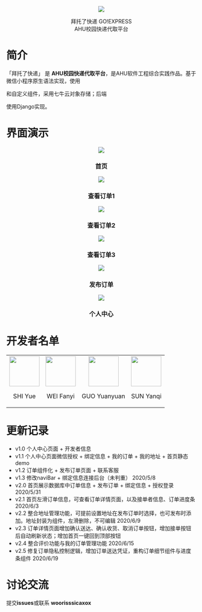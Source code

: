 <p align="center">
    <img src="http://qc2q2xid6.bkt.clouddn.com/logo.png" >
  <!-- </a> -->
</p>

<div align="center"> <span class="logo" > 拜托了快递 GO!EXPRESS </span> </div>

<div align="center"> <span class="logo" > AHU校园快递代取平台 </span> </div>

<div class="row" />

# 简介

「拜托了快递」 是 **AHU校园快递代取平台**，是AHU软件工程综合实践作品。基于微信小程序原生语法实现，使用

[Lin UI]: https://github.com/TaleLin/lin-ui	"Lin UI"

和自定义组件，采用七牛云对象存储；后端

[后端]: https://github.com/TenMoons/go-express-django-backend	"后端"

使用Django实现。



# 界面演示

<p align="center">
    <img 
       src="http://qc2q2xid6.bkt.clouddn.com/homepage.gif" >
    <h3 align="center" style="font-size:16px;">首页</h3>
  <!-- </a> -->
</p>
<p align="center">
    <img 
       src="http://qc2q2xid6.bkt.clouddn.com/detail1.gif" >
    <h3 align="center" style="font-size:16px;">查看订单1</h3>
  <!-- </a> -->
</p>
<p align="center">
    <img 
       src="http://qc2q2xid6.bkt.clouddn.com/detail2.gif" >
    <h3 align="center" style="font-size:16px;">查看订单2</h3>
  <!-- </a> -->
</p>
<p align="center">
    <img 
       src="http://qc2q2xid6.bkt.clouddn.com/detail3.gif" >
    <h3 align="center" style="font-size:16px;">查看订单3</h3>
  <!-- </a> -->
</p>
<p align="center">
    <img 
       src="http://qc2q2xid6.bkt.clouddn.com/publish.gif" >
    <h3 align="center" style="font-size:16px;">发布订单</h3>
  <!-- </a> -->
</p>
<p align="center">
    <img 
       src="http://qc2q2xid6.bkt.clouddn.com/my.png" >
    <h3 align="center" style="font-size:16px;">个人中心</h3>
  <!-- </a> -->
</p>





# 开发者名单

<table>
  <tbody>
    <tr>
      <td align="center" valign="middle">
        <img class="QR-img" style="height: 80px; width:80px" src="http://qc2q2xid6.bkt.clouddn.com/%E5%BE%AE%E4%BF%A1%E5%9B%BE%E7%89%87_20200620172356.jpg">
        <p style="font-size:16px;">SHI Yue</p>
      </td>
      <td align="center" valign="middle">
        <img class="QR-img" style="height: 80px; width:80px"  src="http://qc2q2xid6.bkt.clouddn.com/%E5%BE%AE%E4%BF%A1%E5%9B%BE%E7%89%87_20200620172503.jpg">
        <p style="font-size:16px;">WEI Fanyi</p>
      </td>
        <td align="center" valign="middle">
        <img class="QR-img" style="height: 80px; width:80px"  src="http://qc2q2xid6.bkt.clouddn.com/%E5%BE%AE%E4%BF%A1%E5%9B%BE%E7%89%87_20200620172422.jpg">
        <p style="font-size:16px;">GUO Yuanyuan</p>
      </td>
        <td align="center" valign="middle">
        <img class="QR-img" style="height: 80px; width:80px"  src="http://qc2q2xid6.bkt.clouddn.com/%E5%BE%AE%E4%BF%A1%E5%9B%BE%E7%89%87_20200620172449.jpg">
        <p style="font-size:16px;">SUN Yanqi</p>
      </td>
    </tr>
  </tbody>
</table>



# 更新记录

- v1.0 个人中心页面 + 开发者信息
- v1.1 个人中心页面微信授权 + 绑定信息 + 我的订单 + 我的地址 + 首页静态demo
- v1.2 订单组件化 + 发布订单页面 + 联系客服
- v1.3 修改naviBar + 绑定信息连接后台（未判重） 2020/5/8
- v2.0 首页展示数据库中订单信息 + 发布订单 + 绑定信息 + 授权登录 2020/5/31
- v2.1 首页左滑订单信息，可查看订单详情页面，以及接单者信息、订单进度条 2020/6/3
- v2.2 整合地址管理功能，可提前设置地址在发布订单时选择，也可发布时添加。地址封装为组件，左滑删除，不可编辑 2020/6/9
- v2.3 订单详情页面增加确认送达、确认收货、取消订单按钮，增加接单按钮后自动刷新状态；增加首页一键回到顶部按钮
- v2.4 整合评价功能与我的订单管理功能 2020/6/15
- v2.5 修复订单隐私控制逻辑，增加订单送达凭证，重构订单细节组件与进度条组件 2020/6/19



# 讨论交流

提交**issues**或联系  **woorisssicaxox**


